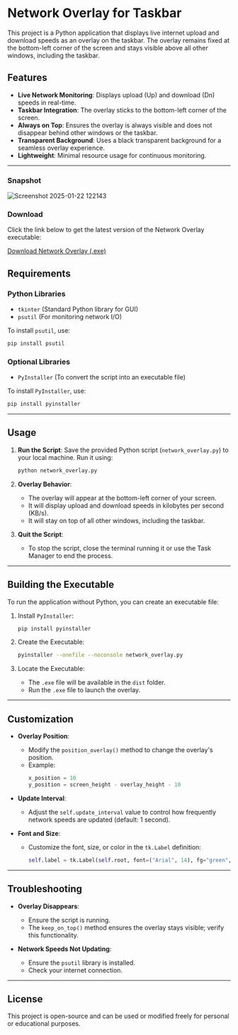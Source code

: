 # Network Overlay for Taskbar

This project is a Python application that displays live internet upload and download speeds as an overlay on the taskbar. The overlay remains fixed at the bottom-left corner of the screen and stays visible above all other windows, including the taskbar.

## Features

- **Live Network Monitoring**: Displays upload (Up) and download (Dn) speeds in real-time.
- **Taskbar Integration**: The overlay sticks to the bottom-left corner of the screen.
- **Always on Top**: Ensures the overlay is always visible and does not disappear behind other windows or the taskbar.
- **Transparent Background**: Uses a black transparent background for a seamless overlay experience.
- **Lightweight**: Minimal resource usage for continuous monitoring.

---

### Snapshot
![Screenshot 2025-01-22 122143](https://github.com/user-attachments/assets/b6b939bf-e02b-4ce0-8460-be6107e37712)


### Download

Click the link below to get the latest version of the Network Overlay executable:

[Download Network Overlay (.exe)](https://github.com/kndnsow/internet-speed-meter/tree/main/dist)

## Requirements

### Python Libraries

- `tkinter` (Standard Python library for GUI)
- `psutil` (For monitoring network I/O)

To install `psutil`, use:
```bash
pip install psutil
```

### Optional Libraries

- `PyInstaller` (To convert the script into an executable file)

To install `PyInstaller`, use:
```bash
pip install pyinstaller
```

---

## Usage

1. **Run the Script**:
   Save the provided Python script (`network_overlay.py`) to your local machine. Run it using:
   ```bash
   python network_overlay.py
   ```

2. **Overlay Behavior**:
   - The overlay will appear at the bottom-left corner of your screen.
   - It will display upload and download speeds in kilobytes per second (KB/s).
   - It will stay on top of all other windows, including the taskbar.

3. **Quit the Script**:
   - To stop the script, close the terminal running it or use the Task Manager to end the process.

---

## Building the Executable

To run the application without Python, you can create an executable file:

1. Install `PyInstaller`:
   ```bash
   pip install pyinstaller
   ```

2. Create the Executable:
   ```bash
   pyinstaller --onefile --noconsole network_overlay.py
   ```

3. Locate the Executable:
   - The `.exe` file will be available in the `dist` folder.
   - Run the `.exe` file to launch the overlay.

---

## Customization

- **Overlay Position**:
  - Modify the `position_overlay()` method to change the overlay's position.
  - Example:
    ```python
    x_position = 10
    y_position = screen_height - overlay_height - 10
    ```

- **Update Interval**:
  - Adjust the `self.update_interval` value to control how frequently network speeds are updated (default: 1 second).

- **Font and Size**:
  - Customize the font, size, or color in the `tk.Label` definition:
    ```python
    self.label = tk.Label(self.root, font=("Arial", 14), fg="green", bg="black")
    ```

---

## Troubleshooting

- **Overlay Disappears**:
  - Ensure the script is running.
  - The `keep_on_top()` method ensures the overlay stays visible; verify this functionality.

- **Network Speeds Not Updating**:
  - Ensure the `psutil` library is installed.
  - Check your internet connection.

---

## License

This project is open-source and can be used or modified freely for personal or educational purposes.

